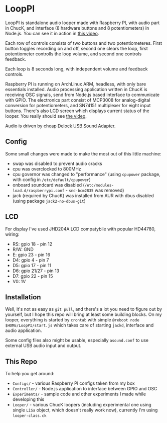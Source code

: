 # LoopPI

LoopPI is standalone audio looper made with Raspberry PI, with audio part in ChucK, and interface (8 hardware buttons and 8 potentiometers) in Node.js. You can see it in action in [this video](https://vimeo.com/108919777).

Each row of controls consists of two buttons and two potentiometeres. First button toggles recording on and off, second one clears the loop, first potentiometer controlls the loop volume, and second one controls feedback.

Each loop is 8 seconds long, with independent volume and feedback controls.

Raspberry PI is running on ArchLinux ARM, headless, with only bare essentials installed. Audio processing application written in ChucK is receiving OSC signals, send from Node.js based interface to communicate with GPIO. The electronics part consist of MCP3008 for analog-digital conversion for potentiometers, and SN74151 multiplexer for eight input buttons. There's also LCD screen which displays current status of the looper. You really should see [the video](https://vimeo.com/108919777).

Audio is driven by cheap [Delock USB Sound Adapter](http://www.delock.com/produkte/G_61645/merkmale.html?setLanguage=en).

## Config

Some small changes were made to make the most out of this little machine:

* swap was disabled to prevent audio cracks
* cpu was overclocked to 800MHz
* cpu governor was changed to "performance" (using `cpupower` package, with config in `/etc/default/cpupower`)
* onboard soundcard was disabled (`/etc/modules-load.d/raspberrypi.conf` - `snd-bcm2835` was removed)
* jack (required by ChucK) was installed from AUR with dbus disabled (using package `jack2-no-dbus-git`)

## LCD

For display I've used JHD204A LCD compatybile with popular HD44780, wiring:

* RS: gpio 18 - pin 12
* R/W: GND
* E: gpio 23 - pin 16
* D4: gpio 4 - pin 7
* D5: gpio 17 - pin 11
* D6: gpio 21/27 - pin 13
* D7: gpio 22 - pin 15
* V0: 1V

## Installation

Well, it's not as easy as `git pull`, and there's a lot you need to figure out by yourself, but I hope this repo will bring at least some building blocks. On my looper, everything is started by `crontab` with simple `@reboot node $HOME/LoopPI/start.js` which takes care of starting `jackd`, interface and audio application.

Some config files also might be usable, especially `asound.conf` to use external USB audio input and output.

## This Repo

To help you get around:

* `Configs/` - various Raspberry PI configs taken from my box
* `Controller/` - Node.js application to interface between GPIO and OSC
* `Experiments/` - sample code and other experiments I made while developing this
* `Looper/` - various ChucK loopers (including experimental one using single `LiSa` object, which doesn't really work now), currently I'm using `looper-class.ck`
